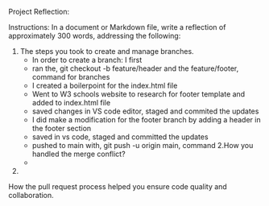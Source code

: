Project Reflection:


Instructions:
In a document or Markdown file, write a reflection of approximately 300 words, addressing the following:

1. The steps you took to create and manage branches.
   - In order to create a branch: I first
   - ran the, git checkout -b feature/header and the feature/footer, command for branches
   - I created a boilerpoint for the index.html file
   - Went to W3 schools website to research for footer template and added to index.html file
   - saved changes in VS code editor, staged and commited the updates
   - I did make a modification for the footer branch by adding a header in the footer section
   - saved in vs code, staged and committed the updates
   - pushed to main with, git push -u origin main, command
2.How you handled the merge conflict?
   - 
4. 
How the pull request process helped you ensure code quality and collaboration.
